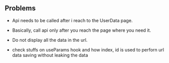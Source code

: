 ## Problems

- Api needs to be called after i reach to the UserData page.
- Basically, call api only after you reach the page where you need it.

- Do not display all the data in the url.
- check stuffs on useParams hook and how index, id is used to perforn url data saving without leaking the data
